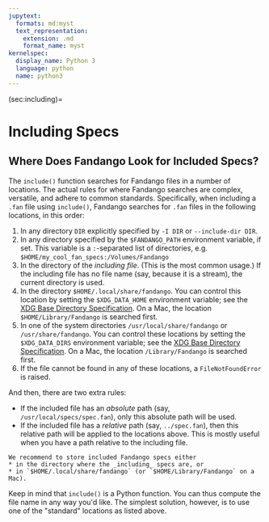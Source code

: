 ```yaml
---
jupytext:
  formats: md:myst
  text_representation:
    extension: .md
    format_name: myst
kernelspec:
  display_name: Python 3
  language: python
  name: python3
---
```


(sec:including)=
# Including Specs

## Where Does Fandango Look for Included Specs?

The `include()` function searches for Fandango files in a number of locations.
The actual rules for where Fandango searches are complex, versatile, and adhere to common standards.
Specifically, when including a `.fan` file using `include()`, Fandango searches for `.fan` files in the following locations, in this order:

1. In any directory `DIR` explicitly specified by `-I DIR` or `--include-dir DIR`.
2. In any directory specified by the `$FANDANGO_PATH` environment variable, if set. This variable is a `:`-separated list of directories, e.g. `$HOME/my_cool_fan_specs:/Volumes/Fandango`
3. In the directory of the _including file_. (This is the most common usage.) If the including file has no file name (say, because it is a stream), the current directory is used.
4. In the directory `$HOME/.local/share/fandango`. You can control this location by setting the 
`$XDG_DATA_HOME` environment variable; see the [XDG Base Directory Specification](https://specifications.freedesktop.org/basedir-spec/latest/). On a Mac, the location `$HOME/Library/Fandango` is searched first.
5. In one of the system directories `/usr/local/share/fandango` or `/usr/share/fandango`. You can control these locations by setting the
`$XDG_DATA_DIRS` environment variable; see the [XDG Base Directory Specification](https://specifications.freedesktop.org/basedir-spec/latest/). On a Mac, the location `/Library/Fandango` is searched first.
6. If the file cannot be found in any of these locations, a `FileNotFoundError` is raised.

And then, there are two extra rules:
* If the included file has an _absolute_ path (say, `/usr/local/specs/spec.fan`), only this absolute path will be used.
* If the included file has a _relative_ path (say, `../spec.fan`), then this relative path will be applied to the locations above. This is mostly useful when you have a path relative to the including file.

```{tip}
We recommend to store included Fandango specs either
* in the directory where the _including_ specs are, or
* in `$HOME/.local/share/fandango` (or `$HOME/Library/Fandango` on a Mac).
```


Keep in mind that `include()` is a Python function.
You can thus compute the file name in any way you'd like.
The simplest solution, however, is to use one of the "standard" locations as listed above.